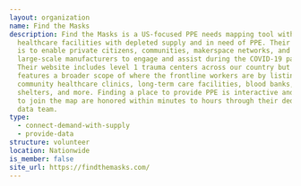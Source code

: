 ```yaml
---
layout: organization
name: Find the Masks
description: Find the Masks is a US-focused PPE needs mapping tool with 4000
  healthcare facilities with depleted supply and in need of PPE. Their mission
  is to enable private citizens, communities, makerspace networks, and
  large-scale manufacturers to engage and assist during the COVID-19 pandemic.
  Their website includes level 1 trauma centers across our country but also
  features a broader scope of where the frontline workers are by listing
  community healthcare clinics, long-term care facilities, blood banks,
  shelters, and more. Finding a place to provide PPE is interactive and requests
  to join the map are honored within minutes to hours through their dedicated
  data team.
type:
  - connect-demand-with-supply
  - provide-data
structure: volunteer
location: Nationwide
is_member: false
site_url: https://findthemasks.com/
---
```

